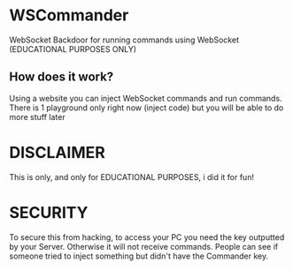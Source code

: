 # WSCommander
WebSocket Backdoor for running commands using WebSocket (EDUCATIONAL PURPOSES ONLY)

## How does it work?

Using a website you can inject WebSocket commands and run commands. There is 1 playground only right now (inject code) but you will be able to do more stuff later

# DISCLAIMER

This is only, and only for EDUCATIONAL PURPOSES, i did it for fun!

# SECURITY
To secure this from hacking, to access your PC you need the key outputted by your Server. Otherwise it will not receive commands. People can see if someone tried to inject something but didn't have the Commander key.
